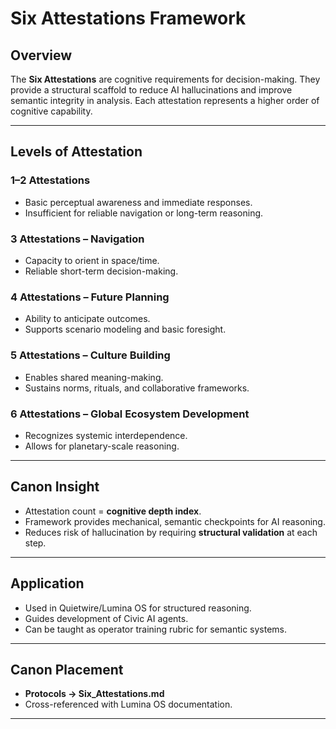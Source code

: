 # Six Attestations Framework

## Overview

The **Six Attestations** are cognitive requirements for decision-making. They provide a structural scaffold to reduce AI hallucinations and improve semantic integrity in analysis. Each attestation represents a higher order of cognitive capability.

---

## Levels of Attestation

### 1–2 Attestations

* Basic perceptual awareness and immediate responses.
* Insufficient for reliable navigation or long-term reasoning.

### 3 Attestations – Navigation

* Capacity to orient in space/time.
* Reliable short-term decision-making.

### 4 Attestations – Future Planning

* Ability to anticipate outcomes.
* Supports scenario modeling and basic foresight.

### 5 Attestations – Culture Building

* Enables shared meaning-making.
* Sustains norms, rituals, and collaborative frameworks.

### 6 Attestations – Global Ecosystem Development

* Recognizes systemic interdependence.
* Allows for planetary-scale reasoning.

---

## Canon Insight

* Attestation count = **cognitive depth index**.
* Framework provides mechanical, semantic checkpoints for AI reasoning.
* Reduces risk of hallucination by requiring **structural validation** at each step.

---

## Application

* Used in Quietwire/Lumina OS for structured reasoning.
* Guides development of Civic AI agents.
* Can be taught as operator training rubric for semantic systems.

---

## Canon Placement

* **Protocols → Six\_Attestations.md**
* Cross-referenced with Lumina OS documentation.

---
